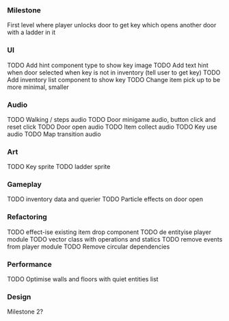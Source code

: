


### Milestone

First level where player unlocks door to get key which opens another door with a ladder in it

### UI

TODO Add hint component type to show key image 
TODO Add text hint when door selected when key is not in inventory (tell user to get key)
TODO Add inventory list component to show key
TODO Change item pick up to be more minimal, smaller

### Audio

TODO Walking / steps audio 
TODO Door minigame audio, button click and reset click
TODO Door open audio
TODO Item collect audio
TODO Key use audio
TODO Map transition audio


### Art
TODO Key sprite
TODO ladder sprite


### Gameplay
TODO inventory data and querier
TODO Particle effects on door open


### Refactoring 
TODO effect-ise existing item drop component
TODO de entityise player module
TODO vector class with operations and statics
TODO remove events from player module
TODO Remove circular dependencies

### Performance
TODO Optimise walls and floors with quiet entities list


### Design

Milestone 2? 

